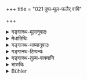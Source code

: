 +++
title = "021 पुष्प-मूल-फलैर् वापि"

+++

<details><summary>गङ्गानथ-मूलानुवादः</summary>

Or, he may always subsist only on flowers, roots and fruits, which have ripened in their own season and fallen down spontaneously,—keeping firm in the ways of life prescribed in the ‘Vaikhānasa’ Institutes.—(21).
</details>

<details><summary>मेधातिथिः</summary>

**कालपक्वैः** । पनसादीनाम् अग्निनापि पाकः क्रियते तन्निषेधार्थम् । तद् अग्निपक्वं गृहस्थस्यानिषिद्धम् । वैखानसं नाम शास्त्रम्, यत्र वानप्रस्थस्य धर्मा विहितास् तेषां मते स्थितः । अन्याम् अपि तच्छास्त्रोक्तां चर्यां शिक्षेत ॥ ६.२१ ॥
</details>

<details><summary>गङ्गानथ-भाष्यानुवादः</summary>

‘*Ripened in their own season*’.—The jack-fruit and some other fruits are ripened (artificially) by means of fire also; and it is with a view to exclude these that this epithet has been added. But fruits ripened by means of fire are not forbidden for the Householder.

‘*Vaikhānasa*’ is the name of a treatise where the duties of the Hermit are prescribed;—keeping firm on these rules;—*i.e*. he should seek to learn also the other details of life prescribed in that treatise.—(21).
</details>

<details><summary>गङ्गानथ-टिप्पन्यः</summary>

‘*Vaikhānasamate sthitaḥ*’—This refers to the ‘*Vaikhānasa-śāstra* says
Medhātithi. The *Vaikhānasa-sūtra* (*Trivandrum Sanskrit Series*) is the
work most likely referred to.
</details>

<details><summary>गङ्गानथ-तुल्य-वाक्यानि</summary>

*Bodhāyana* (3.2.11, etc., *seq*.).—(See under 18.)

*Āpastamba* (2.23.2).—‘Afterwards, he shall wander about, sustaining his
life with roots, fruits, leaves and grass.

Finally he shall content himself with what has become detached
spontaneously. Then he shall live on water, then on air, then on
*Ākāṣha*.’
</details>

<details><summary>भारुचिः</summary>

**The commentary and the mūla texts from 6.21–38 were illegible to Derrett. This is something that we may want to revisit by reading the original Malayalam manuscript. The readable commentary ends thus:

पुनर् ब्राह्मः एतस्माल् लिङ्गाद् अग्निपरित्यागात् । । । योत्सन्नशाखास्थम् अनुत्सन्नशाखास्थं वा चतुर्थम् आश्रमान्तरं प्रसादयितयं श्रुत्यविरोदेन्ह, यत् कारणं न ह्य् अकस्मात् सर्वकर्मसूत्रकर्तनो ऽस्ति ।
</details>

<details><summary>Bühler</summary>

021	Or he may constantly subsist on flowers, roots, and fruit alone, which have been ripened by time and have fallen spontaneously, following the rule of the (Institutes) of Vikhanas.
</details>
